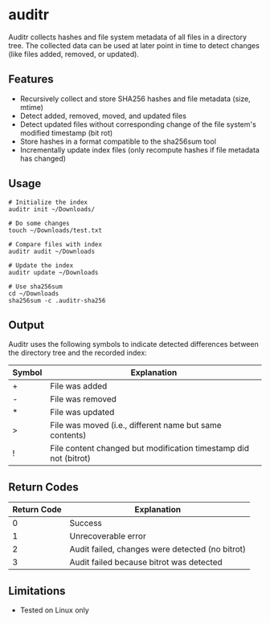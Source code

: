 # auditr

Auditr collects hashes and file system metadata of all files in a directory
tree. The collected data can be used at later point in time to detect changes
(like files added, removed, or updated).

## Features

- Recursively collect and store SHA256 hashes and file metadata (size, mtime)
- Detect added, removed, moved, and updated files
- Detect updated files without corresponding change of the file system's
  modified timestamp (bit rot)
- Store hashes in a format compatible to the sha256sum tool
- Incrementally update index files (only recompute hashes if file metadata has
  changed)

## Usage

```shell script
# Initialize the index
auditr init ~/Downloads/

# Do some changes
touch ~/Downloads/test.txt

# Compare files with index
auditr audit ~/Downloads

# Update the index
auditr update ~/Downloads

# Use sha256sum
cd ~/Downloads
sha256sum -c .auditr-sha256
```

## Output

Auditr uses the following symbols to indicate detected differences between the
directory tree and the recorded index:

| Symbol | Explanation                                                      |
|--------|------------------------------------------------------------------|
| +      | File was added                                                   |
| -      | File was removed                                                 |
| *      | File was updated                                                 |
| \>     | File was moved (i.e., different name but same contents)          |
| !      | File content changed but modification timestamp did not (bitrot) |

## Return Codes

| Return Code | Explanation                                     |
|-------------|-------------------------------------------------|
|           0 | Success                                         |
|           1 | Unrecoverable error                             |
|           2 | Audit failed, changes were detected (no bitrot) |
|           3 | Audit failed because bitrot was detected        |

## Limitations

- Tested on Linux only
